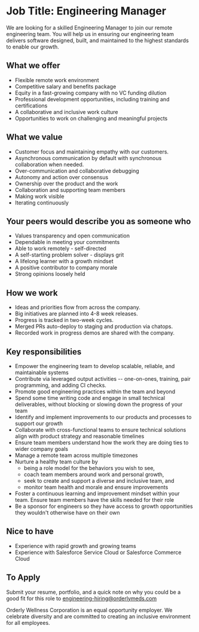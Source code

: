 # Job Title: Engineering Manager

We are looking for a skilled Engineering Manager to join our remote engineering team.
You will help us in ensuring our engineering team delivers
software designed, built, and maintained to the highest standards to enable our growth.

## What we offer

- Flexible remote work environment
- Competitive salary and benefits package
- Equity in a fast-growing company with no VC funding dilution
- Professional development opportunities, including training and certifications
- A collaborative and inclusive work culture
- Opportunities to work on challenging and meaningful projects

## What we value

- Customer focus and maintaining empathy with our customers.
- Asynchronous communication by default with synchronous collaboration when needed.
- Over-communication and collaborative debugging
- Autonomy and action over consensus
- Ownership over the product and the work
- Collaboration and supporting team members
- Making work visible
- Iterating continuously

## Your peers would describe you as someone who

- Values transparency and open communication
- Dependable in meeting your commitments
- Able to work remotely - self-directed
- A self-starting problem solver - displays grit
- A lifelong learner with a growth mindset
- A positive contributor to company morale
- Strong opinions loosely held

## How we work

- Ideas and priorities flow from across the company.
- Big initiatives are planned into 4-8 week releases.
- Progress is tracked in two-week cycles.
- Merged PRs auto-deploy to staging and production via chatops.
- Recorded work in progress demos are shared with the company.

## Key responsibilities

- Empower the engineering team to develop scalable, reliable, and maintainable systems
- Contribute via leveraged output activities -- one-on-ones, training, pair programming, and adding CI checks.
- Promote good engineering practices within the team and beyond
- Spend some time writing code and engage in small technical deliverables, without blocking or slowing down the progress of your team
- Identify and implement improvements to our products and processes to support our growth
- Collaborate with cross-functional teams to ensure technical solutions align with product strategy and reasonable timelines
- Ensure team members understand how the work they are doing ties to wider company goals
- Manage a remote team across multiple timezones
- Nurture a healthy team culture by
  - being a role model for the behaviors you wish to see,
  - coach team members around work and personal growth,
  - seek to create and support a diverse and inclusive team, and
  - monitor team health and morale and ensure improvements
- Foster a continuous learning and improvement mindset within your team. Ensure team members have the skills needed for their role
- Be a sponsor for engineers so they have access to growth opportunities they wouldn't otherwise have on their own

## Nice to have

- Experience with rapid growth and growing teams
- Experience with Salesforce Service Cloud or Salesforce Commerce Cloud

## To Apply
Submit your resume, portfolio, and a quick note on why you could be a good fit for this role to
[engineering-hiring@orderlymeds.com](mailto:engineering-hiring@orderlymeds.com)

Orderly Wellness Corporation is an equal opportunity employer.
We celebrate diversity and are committed to creating an inclusive environment for all employees.
